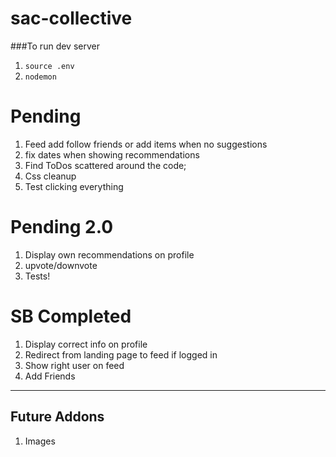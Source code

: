 # sac-collective

###To run dev server

1.  `source .env`
1.  `nodemon`

# Pending

1.  Feed add follow friends or add items when no suggestions
1.  fix dates when showing recommendations
1.  Find ToDos scattered around the code;
1.  Css cleanup
1.  Test clicking everything

# Pending 2.0

1.  Display own recommendations on profile
1.  upvote/downvote
1.  Tests!

# SB Completed

1.  Display correct info on profile
1.  Redirect from landing page to feed if logged in
1.  Show right user on feed
1.  Add Friends

---

## Future Addons

1.  Images
